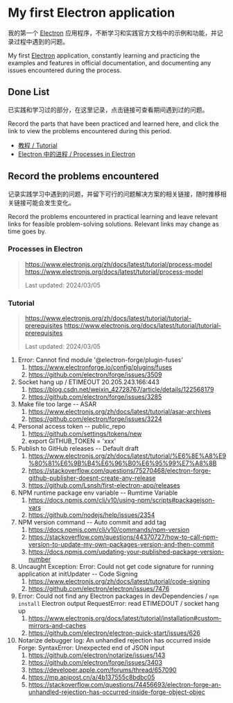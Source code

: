 # My first Electron application

我的第一个 [Electron][0] 应用程序，不断学习和实践官方文档中的示例和功能，并记录过程中遇到的问题。

My first [Electron][0] application, constantly learning and practicing the examples and features in official documentation, and documenting any issues encountered during the process.

## Done List

已实践和学习过的部分，在这里记录，点击链接可查看期间遇到过的问题。

Record the parts that have been practiced and learned here, and click the link to view the problems encountered during this period.

- [教程 / Tutorial](#tutorial)
- [Electron 中的进程 / Processes in Electron](#processes-in-electron)

## Record the problems encountered

记录实践学习中遇到的问题，并留下可行的问题解决方案的相关链接，随时推移相关链接可能会发生变化。

Record the problems encountered in practical learning and leave relevant links for feasible problem-solving solutions. Relevant links may change as time goes by.


### Processes in Electron

> https://www.electronjs.org/zh/docs/latest/tutorial/process-model
> https://www.electronjs.org/docs/latest/tutorial/process-model
> 
> Last updated: 2024/03/05

### Tutorial

> https://www.electronjs.org/zh/docs/latest/tutorial/tutorial-prerequisites
> https://www.electronjs.org/docs/latest/tutorial/tutorial-prerequisites
> 
> Last updated: 2024/03/05

1. Error: Cannot find module '@electron-forge/plugin-fuses'
   1. https://www.electronforge.io/config/plugins/fuses
   2. https://github.com/electron/forge/issues/3509
2. Socket hang up / ETIMEOUT 20.205.243.166:443
   1. https://blog.csdn.net/weixin_42728767/article/details/122568179
   2. https://github.com/electron/forge/issues/3285
3. Make file too large -- ASAR
   1. https://www.electronjs.org/zh/docs/latest/tutorial/asar-archives
   2. https://github.com/electron/forge/issues/3224
4. Personal access token -- public_repo
   1. https://github.com/settings/tokens/new
   2. export GITHUB_TOKEN = 'xxx'
5. Publish to GitHub releases -- Default draft
   1. https://www.electronjs.org/zh/docs/latest/tutorial/%E6%8E%A8%E9%80%81%E6%9B%B4%E6%96%B0%E6%95%99%E7%A8%8B
   2. https://stackoverflow.com/questions/75270468/electron-forge-github-publisher-doesnt-create-any-release
   3. https://github.com/Lsnsh/first-electron-app/releases
6. NPM runtime package env variable -- Rumtime Variable
   1. https://docs.npmjs.com/cli/v10/using-npm/scripts#packagejson-vars
   2. https://github.com/nodejs/help/issues/2354
7. NPM version command -- Auto commit and add tag
   1. https://docs.npmjs.com/cli/v10/commands/npm-version
   2. https://stackoverflow.com/questions/44370727/how-to-call-npm-version-to-update-my-own-packages-version-and-then-commit
   3. https://docs.npmjs.com/updating-your-published-package-version-number
8. Uncaught Exception: Error: Could not get code signature for running application at initUpdater -- Code Signing
   1. https://www.electronjs.org/zh/docs/latest/tutorial/code-signing
   2. https://github.com/electron/electron/issues/7476
9. Error: Could not find any Electron packages in devDependencies / `npm install` Electron output RequestError: read ETIMEDOUT / socket hang up
   1.  https://www.electronjs.org/docs/latest/tutorial/installation#custom-mirrors-and-caches
   2.  https://github.com/electron/electron-quick-start/issues/626
10. Notarize debugger log: An unhandled rejection has occurred inside Forge:  SyntaxError: Unexpected end of JSON input
    1.  https://github.com/electron/notarize/issues/143
    2.  https://github.com/electron/forge/issues/3403
    3.  https://developer.apple.com/forums/thread/657090
    4.  https://mp.apipost.cn/a/4b137555c8bdbc05
    5.  https://stackoverflow.com/questions/74456693/electron-forge-an-unhandled-rejection-has-occurred-inside-forge-object-objec


[0]: https://electronjs.org/